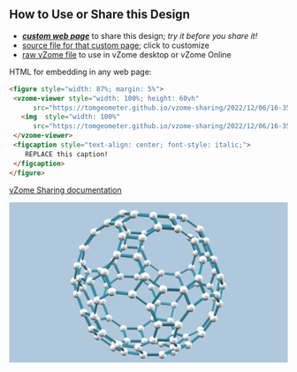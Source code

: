 
## How to Use or Share this Design

 - [***custom web page***][post] to share this design; *try it before you share it!*
 - [source file for that custom page][source]; click to customize
 - [raw vZome file][raw] to use in vZome desktop or vZome Online
 
 HTML for embedding in any web page:
 ```html
<figure style="width: 87%; margin: 5%">
  <vzome-viewer style="width: 100%; height: 60vh"
       src="https://tomgeometer.github.io/vzome-sharing/2022/12/06/16-35-09-TruncIcosidodecahedron/TruncIcosidodecahedron.vZome" >
    <img  style="width: 100%"
       src="https://tomgeometer.github.io/vzome-sharing/2022/12/06/16-35-09-TruncIcosidodecahedron/TruncIcosidodecahedron.png" >
  </vzome-viewer>
  <figcaption style="text-align: center; font-style: italic;">
     REPLACE this caption!
  </figcaption>
</figure>
 ```

[vZome Sharing documentation](https://vzome.github.io/vzome/sharing.html#how-it-works)

![Image](<TruncIcosidodecahedron.png>)


[post]: <https://tomgeometer.github.io/vzome-sharing/2022/12/06/TruncIcosidodecahedron-16-35-09.html>
[source]: <https://github.com/tomgeometer/vzome-sharing/edit/main/_posts/2022-12-06-TruncIcosidodecahedron-16-35-09.md>
[raw]: <https://raw.githubusercontent.com/tomgeometer/vzome-sharing/main/2022/12/06/16-35-09-TruncIcosidodecahedron/TruncIcosidodecahedron.vZome>